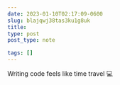 ```yaml
---
date: 2023-01-10T02:17:09-0600
slug: blajqwj38tas3ku1g8uk
title: 
type: post
post_type: note

tags: []
---
```

Writing code feels like time travel 💻



